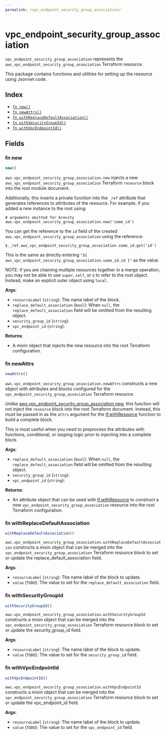 ```yaml
---
permalink: /vpc_endpoint_security_group_association/
---
```


# vpc_endpoint_security_group_association

`vpc_endpoint_security_group_association` represents the `aws_vpc_endpoint_security_group_association` Terraform resource.



This package contains functions and utilities for setting up the resource using Jsonnet code.


## Index

* [`fn new()`](#fn-new)
* [`fn newAttrs()`](#fn-newattrs)
* [`fn withReplaceDefaultAssociation()`](#fn-withreplacedefaultassociation)
* [`fn withSecurityGroupId()`](#fn-withsecuritygroupid)
* [`fn withVpcEndpointId()`](#fn-withvpcendpointid)

## Fields

### fn new

```ts
new()
```


`aws.vpc_endpoint_security_group_association.new` injects a new `aws_vpc_endpoint_security_group_association` Terraform `resource`
block into the root module document.

Additionally, this inserts a private function into the `_ref` attribute that generates references to attributes of the
resource. For example, if you added a new instance to the root using:

    # arguments omitted for brevity
    aws.vpc_endpoint_security_group_association.new('some_id')

You can get the reference to the `id` field of the created `aws.vpc_endpoint_security_group_association` using the reference:

    $._ref.aws_vpc_endpoint_security_group_association.some_id.get('id')

This is the same as directly entering `"${ aws_vpc_endpoint_security_group_association.some_id.id }"` as the value.

NOTE: if you are chaining multiple resources together in a merge operation, you may not be able to use `super`, `self`,
or `$` to refer to the root object. Instead, make an explicit outer object using `local`.

**Args**:
  - `resourceLabel` (`string`): The name label of the block.
  - `replace_default_association` (`bool`):  When `null`, the `replace_default_association` field will be omitted from the resulting object.
  - `security_group_id` (`string`): 
  - `vpc_endpoint_id` (`string`): 

**Returns**:
- A mixin object that injects the new resource into the root Terraform configuration.


### fn newAttrs

```ts
newAttrs()
```


`aws.vpc_endpoint_security_group_association.newAttrs` constructs a new object with attributes and blocks configured for the `vpc_endpoint_security_group_association`
Terraform resource.

Unlike [aws.vpc_endpoint_security_group_association.new](#fn-vpcendpointsecuritygroupassociationnew), this function will not inject the `resource`
block into the root Terraform document. Instead, this must be passed in as the `attrs` argument for the
[tf.withResource](https://github.com/tf-libsonnet/core/tree/main/docs#fn-withresource) function to build a complete block.

This is most useful when you need to preprocess the attributes with functions, conditional, or looping logic prior to
injecting into a complete block.

**Args**:
  - `replace_default_association` (`bool`):  When `null`, the `replace_default_association` field will be omitted from the resulting object.
  - `security_group_id` (`string`): 
  - `vpc_endpoint_id` (`string`): 

**Returns**:
  - An attribute object that can be used with [tf.withResource](https://github.com/tf-libsonnet/core/tree/main/docs#fn-withresource) to construct a new `vpc_endpoint_security_group_association` resource into the root Terraform configuration.


### fn withReplaceDefaultAssociation

```ts
withReplaceDefaultAssociation()
```

`aws.vpc_endpoint_security_group_association.withReplaceDefaultAssociation` constructs a mixin object that can be merged into the `vpc_endpoint_security_group_association`
Terraform resource block to set or update the replace_default_association field.



**Args**:
  - `resourceLabel` (`string`): The name label of the block to update.
  - `value` (`TODO`): The value to set for the `replace_default_association` field.


### fn withSecurityGroupId

```ts
withSecurityGroupId()
```

`aws.vpc_endpoint_security_group_association.withSecurityGroupId` constructs a mixin object that can be merged into the `vpc_endpoint_security_group_association`
Terraform resource block to set or update the security_group_id field.



**Args**:
  - `resourceLabel` (`string`): The name label of the block to update.
  - `value` (`TODO`): The value to set for the `security_group_id` field.


### fn withVpcEndpointId

```ts
withVpcEndpointId()
```

`aws.vpc_endpoint_security_group_association.withVpcEndpointId` constructs a mixin object that can be merged into the `vpc_endpoint_security_group_association`
Terraform resource block to set or update the vpc_endpoint_id field.



**Args**:
  - `resourceLabel` (`string`): The name label of the block to update.
  - `value` (`TODO`): The value to set for the `vpc_endpoint_id` field.
